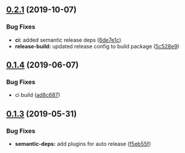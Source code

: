 ## [0.2.1](https://github.com/molgenis/molgenis-js-rsql/compare/v0.2.0...v0.2.1) (2019-10-07)


### Bug Fixes

* **ci:** added semantic release deps ([6de7e1c](https://github.com/molgenis/molgenis-js-rsql/commit/6de7e1c))
* **release-build:** updated release config to build package ([5c528e9](https://github.com/molgenis/molgenis-js-rsql/commit/5c528e9))

## [0.1.4](https://github.com/molgenis/molgenis-js-rsql/compare/v0.1.3...v0.1.4) (2019-06-07)


### Bug Fixes

* ci build ([ad8c687](https://github.com/molgenis/molgenis-js-rsql/commit/ad8c687))

## [0.1.3](https://github.com/molgenis/molgenis-js-rsql/compare/v0.1.2...v0.1.3) (2019-05-31)


### Bug Fixes

* **semantic-deps:** add plugins for auto release ([f5eb55f](https://github.com/molgenis/molgenis-js-rsql/commit/f5eb55f))
